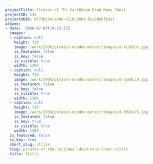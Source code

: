 ```yaml
---
projectTitle: Pirates of The Caribbean Dead Mans Chest
projectID: 141
projectUUID: 0f73bd84-d08e-4218-85b4-5ca0debfb3a1
albums:
- date: '2006-07-07T19:53:33Z'
  images:
  - caption: null
    height: 720
    image: /work/2006/pirates-deadmanschest/images/d-xL30XJc.jpg
    is_featured: false
    is_key: false
    is_visible: true
    width: 1280
  - caption: null
    height: 720
    image: /work/2006/pirates-deadmanschest/images/d-JpmWLi9.jpg
    is_featured: false
    is_key: false
    is_visible: true
    width: 1280
  - caption: null
    height: 720
    image: /work/2006/pirates-deadmanschest/images/d-5M2mCC5.jpg
    is_featured: false
    is_key: true
    is_visible: true
    width: 1280
  is_featured: false
  is_key: true
  short_slug: stills
  slug: pirates-of-the-caribbean-dead-mans-chest-stills
  title: Stills
---
```

